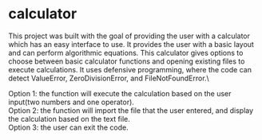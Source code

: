 # calculator
This project was built with the goal of providing the user with a calculator which has an easy interface to use. 
It provides the user with a basic layout and can perform algorithmic equations. 
This calculator gives options to choose between basic calculator functions and opening existing files to execute calculations.
It uses defensive programming, where the code can detect ValueError, ZeroDivisionError, and FileNotFoundError.\


Option 1: the function will execute the calculation based on the user input(two numbers and one operator).\
Option 2: the function will import the file that the user entered, and display the calculation based on the text file.\
Option 3: the user can exit the code. 
